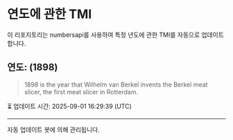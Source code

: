 
# 연도에 관한 TMI

이 리포지토리는 numbersapi를 사용하여 특정 년도에 관한 TMI를 자동으로 업데이트합니다.

## 연도: (1898)
> 1898 is the year that Wilhelm van Berkel invents the Berkel meat slicer, the first meat slicer in Rotterdam.

⏳ 업데이트 시간: 2025-09-01 16:29:39 (UTC)

---
자동 업데이트 봇에 의해 관리됩니다.

